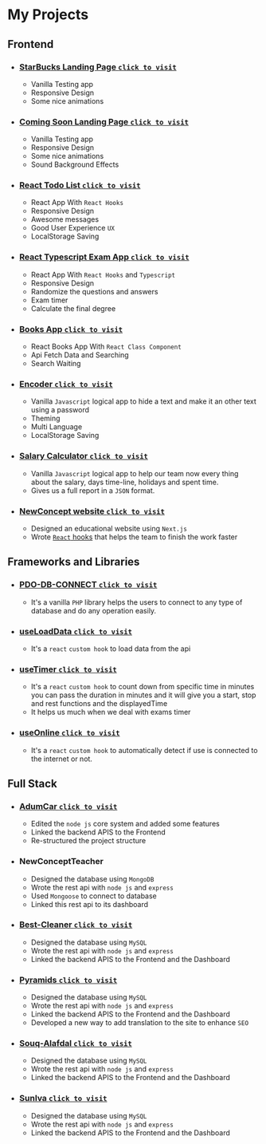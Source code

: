 # My Projects

## Frontend

- ### [StarBucks Landing Page `click to visit`](https://mohammedelgohary.github.io/starbucks_landing_page/)

  - Vanilla Testing app
  - Responsive Design
  - Some nice animations

- ### [Coming Soon Landing Page `click to visit`](https://mohammedelgohary.github.io/comming_soon/)

  - Vanilla Testing app
  - Responsive Design
  - Some nice animations
  - Sound Background Effects

- ### [React Todo List `click to visit`](https://react-to-do-list-delta.vercel.app/)

  - React App With `React Hooks`
  - Responsive Design
  - Awesome messages
  - Good User Experience `UX`
  - LocalStorage Saving

- ### [React Typescript Exam App `click to visit`](https://react-quiz-app-typescript-pi.vercel.app/)

  - React App With `React Hooks` and `Typescript`
  - Responsive Design
  - Randomize the questions and answers
  - Exam timer
  - Calculate the final degree

- ### [Books App `click to visit`](https://my-library-app-amber.vercel.app/)

  - React Books App With `React Class Component`
  - Api Fetch Data and Searching
  - Search Waiting

- ### [Encoder `click to visit`](https://mohammedelgohary.github.io/encoder/)

  - Vanilla `Javascript` logical app to hide a text and make it an other text using a password
  - Theming
  - Multi Language
  - LocalStorage Saving

- ### [Salary Calculator `click to visit`](https://mohammedelgohary.github.io/SalaryCalaultor/)

  - Vanilla `Javascript` logical app to help our team now every thing about the salary, days time-line, holidays and spent time.
  - Gives us a full report in a `JSON` format.

- ### [NewConcept website `click to visit`](https://newconcept.education/)
  - Designed an educational website using `Next.js`
  - Wrote [`React` hooks](https://github.com/MohammedElgohary/portfolio/tree/main/frmaeworks/react/hooks) that helps the team to finish the work faster

## Frameworks and Libraries

- ### [PDO-DB-CONNECT `click to visit`](https://github.com/MohammedElgohary/portfolio/tree/main/frmaeworks/php/PDO_DB_CONNECT)

  - It's a vanilla `PHP` library helps the users to connect to any type of database and do any operation easily.

- ### [useLoadData `click to visit`](https://github.com/MohammedElgohary/portfolio/tree/main/frmaeworks/react/hooks/useLoadData)

  - It's a `react` `custom hook` to load data from the api

- ### [useTimer `click to visit`](https://github.com/MohammedElgohary/portfolio/tree/main/frmaeworks/react/hooks/useTimer)

  - It's a `react` `custom hook` to count down from specific time in minutes you can pass the duration in minutes and it will give you a start, stop and rest functions and the displayedTime
  - It helps us much when we deal with exams timer

- ### [useOnline `click to visit`](https://github.com/MohammedElgohary/portfolio/tree/main/frmaeworks/react/hooks/useOnline)
  - It's a `react` `custom hook` to automatically detect if use is connected to the internet or not.

## Full Stack

- ### [AdumCar `click to visit`](https://adumcar.com/)

  - Edited the `node js` core system and added some features
  - Linked the backend APIS to the Frontend
  - Re-structured the project structure

- ### NewConceptTeacher

  - Designed the database using `MongoDB`
  - Wrote the rest api with `node js` and `express`
  - Used `Mongoose` to connect to database
  - Linked this rest api to its dashboard

- ### [Best-Cleaner `click to visit`](https://best-cleaner.com/)

  - Designed the database using `MySQL`
  - Wrote the rest api with `node js` and `express`
  - Linked the backend APIS to the Frontend and the Dashboard

- ### [Pyramids `click to visit`](https://pyramidsagri.com/en/)

  - Designed the database using `MySQL`
  - Wrote the rest api with `node js` and `express`
  - Linked the backend APIS to the Frontend and the Dashboard
  - Developed a new way to add translation to the site to enhance `SEO`

- ### [Souq-Alafdal `click to visit`](https://bsmeg.com/)

  - Designed the database using `MySQL`
  - Wrote the rest api with `node js` and `express`
  - Linked the backend APIS to the Frontend and the Dashboard

- ### [SunIva `click to visit`](https://sunivaeg.com/)
  - Designed the database using `MySQL`
  - Wrote the rest api with `node js` and `express`
  - Linked the backend APIS to the Frontend and the Dashboard
